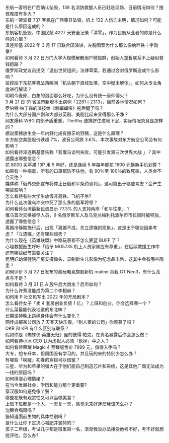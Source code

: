 东航一客机在广西确认坠毁，138 名消防救援人员已赶赴现场，目前情况如何？搜救难度有多大？  
东航一架波音 737 客机在广西藤县坠毁，机上 132 人伤亡未明，情况如何？可能是什么原因造成的？  
东航客机坠毁，中国民航 4227 天安全记录「清零」，作为民航从业者的你是什么样的心情？  
泽连斯基 2022 年 3 月 17 日联合国演讲，左胸图案为什么那么像纳粹铁十字勋章?  
如何看待 3 月 22 日万门大学大规模解散用户微信群，创始人童哲联系不上疑似卷钱跑路？  
俄罗斯政党议员提交「退出世贸组织」法律草案，若通过会对俄罗斯造成什么影响？  
监控拍下东航客机坠落瞬间「机头朝下直线坠落，空中疑未解体」，如何从专业角度进行解读？  
明明今麦郎、白象的泡面那么好吃，为什么没有统一康师傅火？  
3 月 21 日 31 省区市新增本土病例「2281＋2313」，目前各地情况如何？  
罗伯特·帕丁森的演技给《新蝙蝠侠》拖后腿了吗？  
为什么大部分国产剧和大部分英剧、美剧比起来显得那么干净？  
网友爆料 WBG 内部矛盾重重，TheShy 遭排挤住进地下室，实际情况究竟是怎样的？  
据说家猪放生会一年内野化成有獠牙的野猪，这是什么原理？  
东方航空美股股价跌超 7%，波音公司跌 3.6%，本次事故对东方航空公司会有何影响？  
如何看待泽连斯基警告称「若俄乌谈判失败，可能引发第三次世界大战 」？其中透露出哪些信息？  
花 8000 买苹果 13P 用 5 年好，还是连续 5 年每年都花 1600 元换新手机划算？  
如果有一种病毒，所有的口罩都防不住他，有 90％至 100％的致死率，人类会不会灭绝？  
媒体称「俄外交部宣布将停止日俄和平条约谈判」，这可能出于哪些考虑？会产生哪些影响？  
怎么看待有些大学生放假非高铁、飞机不坐?  
为什么这次俄乌冲突中死了那么多的俄军将领？  
如何看待台湾最新民调显示 77.3% 的人支持两岸「和平往来」？  
俄乌首次交换被俘人员，9 名俄罗斯军人及乌克兰梅利托波尔市市长同时被释放，透露了哪些信息？  
离婚冷静期施行后，出现「离婚不成，先立遗嘱的现象」，这是出于哪些因素考虑？「立遗嘱」还有哪些趋势？  
为什么现在《英雄联盟》中路玩家都不怎么要蓝 BUFF 了？  
心理救援医生呼吁「给予 MU5735 机上人员家属应有尊重」，在后续救援工作中还有哪些细节需要关注？  
昆明妇幼保健院产房安摄像头，录制新生儿影像为纪念品出售，这其中会有哪些隐患？  
如何评价 3 月 22 日发布的潮玩电竞旗舰新机 realme 真我 GT Neo3，有什么亮点与不足？  
如何看待 3 月 21 日 A 股午后大跳水？后市如何？  
为什么许秀没能成为第二个李相赫？  
如何用 P 社文风写出 2022 年的开局剧本？  
怎么看待女子「卖 4 套房创业负债 1 亿」？上班和创业，你会选择哪一个？  
什么菜最能代表地道的东北味？  
长期坚持晚上跳绳身体会有什么变化？  
网传成都某公司放 7 天春天快乐假，「别人家的公司」你羡慕了吗？  
OKR 和 KPI 有什么区别与联系？  
假如你是《蜘蛛侠·英雄无归》里的彼得·帕克，在真名暴露后你会怎么做？  
如何看待小冰 CEO 认为虚拟人必须「砍掉」中之人？  
如何看待荣耀 Magic 4 至臻版售价 7999 元，值得入手吗？  
大专，想专升本，但周围没有学习的，并且玩的来的特别少怎么办？  
有哪些「唤醒」初春的穿搭可以借鉴？  
三星、华为和苹果的强大在于他们能自己制造芯片和系统，这是其他厂商无法成为一线的原因吗？  
如何排泄心理情绪？  
在当今发展社会，学历和能力那个更重要?  
穿汉服如何避免像丫鬟？  
哪些花既有观赏性又可以当做美食？  
上班下班都是一个人，一天复一天，感觉未来好迷茫我该怎么办？  
沈腾会塌房吗？  
猫知道面前生物的具体性别吗？  
是什么让你下定决心减肥并坚持的？  
孩子二年级，考试几乎都是班里第一名，渐渐我没办法接受他考不好，考不好就想批评他，怎么办?  
